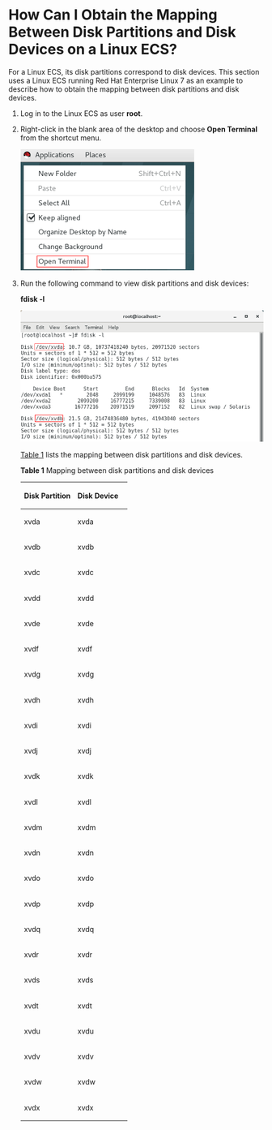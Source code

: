 # How Can I Obtain the Mapping Between Disk Partitions and Disk Devices on a Linux ECS?<a name="EN-US_TOPIC_0087901488"></a>

For a Linux ECS, its disk partitions correspond to disk devices. This section uses a Linux ECS running Red Hat Enterprise Linux 7 as an example to describe how to obtain the mapping between disk partitions and disk devices.

1.  Log in to the Linux ECS as user  **root**.
2.  Right-click in the blank area of the desktop and choose  **Open Terminal**  from the shortcut menu.

    ![](figures/en-us_image_0087903699.png)

3.  Run the following command to view disk partitions and disk devices:

    **fdisk -l**

    ![](figures/en-us_image_0087903704.png)

    [Table 1](#table18572291102543)  lists the mapping between disk partitions and disk devices.

    **Table  1**  Mapping between disk partitions and disk devices

    <a name="table18572291102543"></a>
    <table><thead align="left"><tr id="row41136453102543"><th class="cellrowborder" valign="top" width="50%" id="mcps1.2.3.1.1"><p id="p57921247102543"><a name="p57921247102543"></a><a name="p57921247102543"></a>Disk Partition</p>
    </th>
    <th class="cellrowborder" valign="top" width="50%" id="mcps1.2.3.1.2"><p id="p61109434102543"><a name="p61109434102543"></a><a name="p61109434102543"></a>Disk Device</p>
    </th>
    </tr>
    </thead>
    <tbody><tr id="row13113995102543"><td class="cellrowborder" valign="top" width="50%" headers="mcps1.2.3.1.1 "><p id="p64587287102652"><a name="p64587287102652"></a><a name="p64587287102652"></a>xvda</p>
    </td>
    <td class="cellrowborder" valign="top" width="50%" headers="mcps1.2.3.1.2 "><p id="p64187774102652"><a name="p64187774102652"></a><a name="p64187774102652"></a>xvda</p>
    </td>
    </tr>
    <tr id="row66259557102543"><td class="cellrowborder" valign="top" width="50%" headers="mcps1.2.3.1.1 "><p id="p18009654102652"><a name="p18009654102652"></a><a name="p18009654102652"></a>xvdb</p>
    </td>
    <td class="cellrowborder" valign="top" width="50%" headers="mcps1.2.3.1.2 "><p id="p49495871102652"><a name="p49495871102652"></a><a name="p49495871102652"></a>xvdb</p>
    </td>
    </tr>
    <tr id="row46710570102543"><td class="cellrowborder" valign="top" width="50%" headers="mcps1.2.3.1.1 "><p id="p45030664102652"><a name="p45030664102652"></a><a name="p45030664102652"></a>xvdc</p>
    </td>
    <td class="cellrowborder" valign="top" width="50%" headers="mcps1.2.3.1.2 "><p id="p23605166102652"><a name="p23605166102652"></a><a name="p23605166102652"></a>xvdc</p>
    </td>
    </tr>
    <tr id="row38181009102543"><td class="cellrowborder" valign="top" width="50%" headers="mcps1.2.3.1.1 "><p id="p28296922102652"><a name="p28296922102652"></a><a name="p28296922102652"></a>xvdd</p>
    </td>
    <td class="cellrowborder" valign="top" width="50%" headers="mcps1.2.3.1.2 "><p id="p10349350102652"><a name="p10349350102652"></a><a name="p10349350102652"></a>xvdd</p>
    </td>
    </tr>
    <tr id="row28140310102543"><td class="cellrowborder" valign="top" width="50%" headers="mcps1.2.3.1.1 "><p id="p28483713102652"><a name="p28483713102652"></a><a name="p28483713102652"></a>xvde</p>
    </td>
    <td class="cellrowborder" valign="top" width="50%" headers="mcps1.2.3.1.2 "><p id="p25479437102652"><a name="p25479437102652"></a><a name="p25479437102652"></a>xvde</p>
    </td>
    </tr>
    <tr id="row41708350102543"><td class="cellrowborder" valign="top" width="50%" headers="mcps1.2.3.1.1 "><p id="p52463771102652"><a name="p52463771102652"></a><a name="p52463771102652"></a>xvdf</p>
    </td>
    <td class="cellrowborder" valign="top" width="50%" headers="mcps1.2.3.1.2 "><p id="p21707025102652"><a name="p21707025102652"></a><a name="p21707025102652"></a>xvdf</p>
    </td>
    </tr>
    <tr id="row4820905102622"><td class="cellrowborder" valign="top" width="50%" headers="mcps1.2.3.1.1 "><p id="p53838539102652"><a name="p53838539102652"></a><a name="p53838539102652"></a>xvdg</p>
    </td>
    <td class="cellrowborder" valign="top" width="50%" headers="mcps1.2.3.1.2 "><p id="p65954406102652"><a name="p65954406102652"></a><a name="p65954406102652"></a>xvdg</p>
    </td>
    </tr>
    <tr id="row57521478102622"><td class="cellrowborder" valign="top" width="50%" headers="mcps1.2.3.1.1 "><p id="p30815488102652"><a name="p30815488102652"></a><a name="p30815488102652"></a>xvdh</p>
    </td>
    <td class="cellrowborder" valign="top" width="50%" headers="mcps1.2.3.1.2 "><p id="p13026569102652"><a name="p13026569102652"></a><a name="p13026569102652"></a>xvdh</p>
    </td>
    </tr>
    <tr id="row16821092102622"><td class="cellrowborder" valign="top" width="50%" headers="mcps1.2.3.1.1 "><p id="p34018989102652"><a name="p34018989102652"></a><a name="p34018989102652"></a>xvdi</p>
    </td>
    <td class="cellrowborder" valign="top" width="50%" headers="mcps1.2.3.1.2 "><p id="p4074750102652"><a name="p4074750102652"></a><a name="p4074750102652"></a>xvdi</p>
    </td>
    </tr>
    <tr id="row44080360102622"><td class="cellrowborder" valign="top" width="50%" headers="mcps1.2.3.1.1 "><p id="p17703441102652"><a name="p17703441102652"></a><a name="p17703441102652"></a>xvdj</p>
    </td>
    <td class="cellrowborder" valign="top" width="50%" headers="mcps1.2.3.1.2 "><p id="p24692629102652"><a name="p24692629102652"></a><a name="p24692629102652"></a>xvdj</p>
    </td>
    </tr>
    <tr id="row41411196102622"><td class="cellrowborder" valign="top" width="50%" headers="mcps1.2.3.1.1 "><p id="p15751024102652"><a name="p15751024102652"></a><a name="p15751024102652"></a>xvdk</p>
    </td>
    <td class="cellrowborder" valign="top" width="50%" headers="mcps1.2.3.1.2 "><p id="p764576102652"><a name="p764576102652"></a><a name="p764576102652"></a>xvdk</p>
    </td>
    </tr>
    <tr id="row34889124102631"><td class="cellrowborder" valign="top" width="50%" headers="mcps1.2.3.1.1 "><p id="p20505175102652"><a name="p20505175102652"></a><a name="p20505175102652"></a>xvdl</p>
    </td>
    <td class="cellrowborder" valign="top" width="50%" headers="mcps1.2.3.1.2 "><p id="p50306493102652"><a name="p50306493102652"></a><a name="p50306493102652"></a>xvdl</p>
    </td>
    </tr>
    <tr id="row48077717102631"><td class="cellrowborder" valign="top" width="50%" headers="mcps1.2.3.1.1 "><p id="p31994075102652"><a name="p31994075102652"></a><a name="p31994075102652"></a>xvdm</p>
    </td>
    <td class="cellrowborder" valign="top" width="50%" headers="mcps1.2.3.1.2 "><p id="p41383314102652"><a name="p41383314102652"></a><a name="p41383314102652"></a>xvdm</p>
    </td>
    </tr>
    <tr id="row65977729102631"><td class="cellrowborder" valign="top" width="50%" headers="mcps1.2.3.1.1 "><p id="p36555994102652"><a name="p36555994102652"></a><a name="p36555994102652"></a>xvdn</p>
    </td>
    <td class="cellrowborder" valign="top" width="50%" headers="mcps1.2.3.1.2 "><p id="p8245514102652"><a name="p8245514102652"></a><a name="p8245514102652"></a>xvdn</p>
    </td>
    </tr>
    <tr id="row35001738102631"><td class="cellrowborder" valign="top" width="50%" headers="mcps1.2.3.1.1 "><p id="p38291255102652"><a name="p38291255102652"></a><a name="p38291255102652"></a>xvdo</p>
    </td>
    <td class="cellrowborder" valign="top" width="50%" headers="mcps1.2.3.1.2 "><p id="p14583964102652"><a name="p14583964102652"></a><a name="p14583964102652"></a>xvdo</p>
    </td>
    </tr>
    <tr id="row33010075102631"><td class="cellrowborder" valign="top" width="50%" headers="mcps1.2.3.1.1 "><p id="p28509473102652"><a name="p28509473102652"></a><a name="p28509473102652"></a>xvdp</p>
    </td>
    <td class="cellrowborder" valign="top" width="50%" headers="mcps1.2.3.1.2 "><p id="p27565956102652"><a name="p27565956102652"></a><a name="p27565956102652"></a>xvdp</p>
    </td>
    </tr>
    <tr id="row13673019104238"><td class="cellrowborder" valign="top" width="50%" headers="mcps1.2.3.1.1 "><p id="p3316577110430"><a name="p3316577110430"></a><a name="p3316577110430"></a>xvdq</p>
    </td>
    <td class="cellrowborder" valign="top" width="50%" headers="mcps1.2.3.1.2 "><p id="p2678866210434"><a name="p2678866210434"></a><a name="p2678866210434"></a>xvdq</p>
    </td>
    </tr>
    <tr id="row29955953104238"><td class="cellrowborder" valign="top" width="50%" headers="mcps1.2.3.1.1 "><p id="p1865648710430"><a name="p1865648710430"></a><a name="p1865648710430"></a>xvdr</p>
    </td>
    <td class="cellrowborder" valign="top" width="50%" headers="mcps1.2.3.1.2 "><p id="p25566510434"><a name="p25566510434"></a><a name="p25566510434"></a>xvdr</p>
    </td>
    </tr>
    <tr id="row8154855104238"><td class="cellrowborder" valign="top" width="50%" headers="mcps1.2.3.1.1 "><p id="p4458881510430"><a name="p4458881510430"></a><a name="p4458881510430"></a>xvds</p>
    </td>
    <td class="cellrowborder" valign="top" width="50%" headers="mcps1.2.3.1.2 "><p id="p5216221710434"><a name="p5216221710434"></a><a name="p5216221710434"></a>xvds</p>
    </td>
    </tr>
    <tr id="row34522295104238"><td class="cellrowborder" valign="top" width="50%" headers="mcps1.2.3.1.1 "><p id="p2455622210430"><a name="p2455622210430"></a><a name="p2455622210430"></a>xvdt</p>
    </td>
    <td class="cellrowborder" valign="top" width="50%" headers="mcps1.2.3.1.2 "><p id="p4263981910434"><a name="p4263981910434"></a><a name="p4263981910434"></a>xvdt</p>
    </td>
    </tr>
    <tr id="row31650820104238"><td class="cellrowborder" valign="top" width="50%" headers="mcps1.2.3.1.1 "><p id="p5052831110430"><a name="p5052831110430"></a><a name="p5052831110430"></a>xvdu</p>
    </td>
    <td class="cellrowborder" valign="top" width="50%" headers="mcps1.2.3.1.2 "><p id="p1302452110434"><a name="p1302452110434"></a><a name="p1302452110434"></a>xvdu</p>
    </td>
    </tr>
    <tr id="row65530809104238"><td class="cellrowborder" valign="top" width="50%" headers="mcps1.2.3.1.1 "><p id="p5948166910430"><a name="p5948166910430"></a><a name="p5948166910430"></a>xvdv</p>
    </td>
    <td class="cellrowborder" valign="top" width="50%" headers="mcps1.2.3.1.2 "><p id="p3252643010434"><a name="p3252643010434"></a><a name="p3252643010434"></a>xvdv</p>
    </td>
    </tr>
    <tr id="row19535177104238"><td class="cellrowborder" valign="top" width="50%" headers="mcps1.2.3.1.1 "><p id="p981119610430"><a name="p981119610430"></a><a name="p981119610430"></a>xvdw</p>
    </td>
    <td class="cellrowborder" valign="top" width="50%" headers="mcps1.2.3.1.2 "><p id="p2233895710434"><a name="p2233895710434"></a><a name="p2233895710434"></a>xvdw</p>
    </td>
    </tr>
    <tr id="row52264303104238"><td class="cellrowborder" valign="top" width="50%" headers="mcps1.2.3.1.1 "><p id="p3882251710430"><a name="p3882251710430"></a><a name="p3882251710430"></a>xvdx</p>
    </td>
    <td class="cellrowborder" valign="top" width="50%" headers="mcps1.2.3.1.2 "><p id="p4475517010434"><a name="p4475517010434"></a><a name="p4475517010434"></a>xvdx</p>
    </td>
    </tr>
    </tbody>
    </table>


